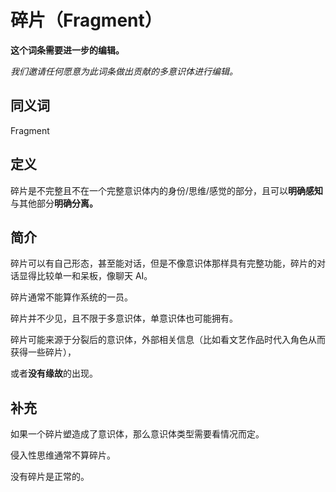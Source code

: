 # 碎片（Fragment）

**这个词条需要进一步的编辑。**

_我们邀请任何愿意为此词条做出贡献的多意识体进行编辑。_

## 同义词

Fragment

## 定义

碎片是不完整且不在一个完整意识体内的身份/思维/感觉的部分，且可以**明确感知**与其他部分**明确分离。**

## 简介

碎片可以有自己形态，甚至能对话，但是不像意识体那样具有完整功能，碎片的对话显得比较单一和呆板，像聊天 AI。

碎片通常不能算作系统的一员。

碎片并不少见，且不限于多意识体，单意识体也可能拥有。

碎片可能来源于分裂后的意识体，外部相关信息（比如看文艺作品时代入角色从而获得一些碎片），

或者**没有缘故**的出现。

## 补充

如果一个碎片塑造成了意识体，那么意识体类型需要看情况而定。

侵入性思维通常不算碎片。

没有碎片是正常的。
